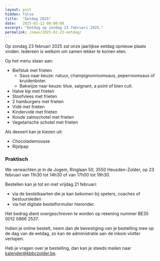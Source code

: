 ```yaml
---
layout: post
hidden: false
title:  "Eetdag 2025"
date:   2025-01-12 00:00:00
excerpt: "Eetdag op zondag 23 februari 2025."
permalink: /news/2025-02-23-eetdag/
---
```


Op zondag 23 februari 2025 zal onze jaarlijkse eetdag opnieuw plaats vinden. Iedereen is welkom om samen lekker te komen eten.

Op het menu staan aan:
- Biefstuk met frieten
	- Saus naar keuze: natuur, champignonroomsaus, peperroomsaus of kruidenboter.
	- Bakwijze naar keuze: blue, saignant, a point of bien cuit.
- Halve kip met frieten
- Stoofvlees met frieten
- 2 hamburgers met frieten
- Vidé met frieten
- Kindervidé met frieten
- Koude zalmschotel met frieten
- Vegetarische schotel met frieten

Als dessert kan je kiezen uit:
- Chocolademousse
- Rijstpap

### Praktisch

We verwachten je in de Jogem, Ringlaan 50, 3550 Heusden-Zolder, op 23 februari van 11h30 tot 14h30 of van 17h00 tot 19h30.

Bestellen kan je tot en met vrijdag 21 februari:
- via de bestelkaarten die je kan bekomen bij spelers, coaches of bestuursleden
- via het digitale bestelformulier hieronder.

Het bedrag dient overgeschreven te worden op rekening nummer BE35 0012 0866 2537.

Indien je online bestelt, neem dan de bevestiging van je bestelling mee op de dag van de eetdag, zo kan de administratie aan de inkom vlotter verlopen.

Heb je vragen over je bestelling, dan kan je steeds mailen naar [kalender@kbbczolder.be](mailto:kalender@kbbczolder.be).

<style>
    clubmgmt-checkout-form .table-row .table-cell:first-of-type
    {
        width: 30%;
    }

    payment-method
    {
        display: table-row-group;
    }
</style>

<script type="module">

 import { shell, translations } from "https://fundraising.clubmanagement.io/cdn/release/1.0.9/clubmanagement.sales.public.min.js";

 (async function() {			
	
    translations.language = "nl";

	translations.CheckoutFormOrderConfirmationLegend.nl = "We verwelkomen je op zondag 23 februari 2025 in de Jogem tussen 11h30 tot 14h30 of van 17h00 tot 19h30.";
    translations.CheckoutFormChoosePaymentMethodCashMessage.nl = "Gelieve het te betalen bedrag te bezorgen aan de coach of aan een bestuurslid.";
    translations.CheckoutFormChoosePaymentMethodWireTransferMessage.nl = " Gelieve het geld over te schrijven op rekeningnummer BE35 0012 0866 2537 met vermelding voor en achternaam zoals op de bestelling";
    translations.CheckoutFormSubmitButton.nl = "Bestellen";

	await shell.activate();		
	
 })();
	
</script>

<clubmgmt-checkout data-sale-id="422bd8e7-11c3-9290-0251-d42a8db64153" data-organization-id="7a2f5a81-4d68-48d3-9bae-dedd7b25b003"></clubmgmt-checkout>
